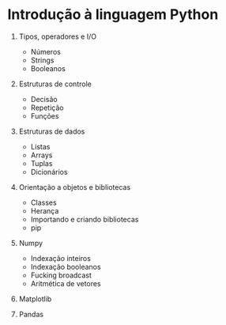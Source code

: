 # Introdução à linguagem Python

1. Tipos, operadores e I/O  
    * Números
    * Strings
    * Booleanos

2. Estruturas de controle
    * Decisão
    * Repetição
    * Funções

3. Estruturas de dados
    * Listas
    * Arrays
    * Tuplas
    * Dicionários

4. Orientação a objetos e bibliotecas
    * Classes
    * Herança
    * Importando e criando bibliotecas
    * pip

5. Numpy
    * Indexação inteiros
    * Indexação booleanos
    * Fucking broadcast
    * Aritmética de vetores

6. Matplotlib

7. Pandas

